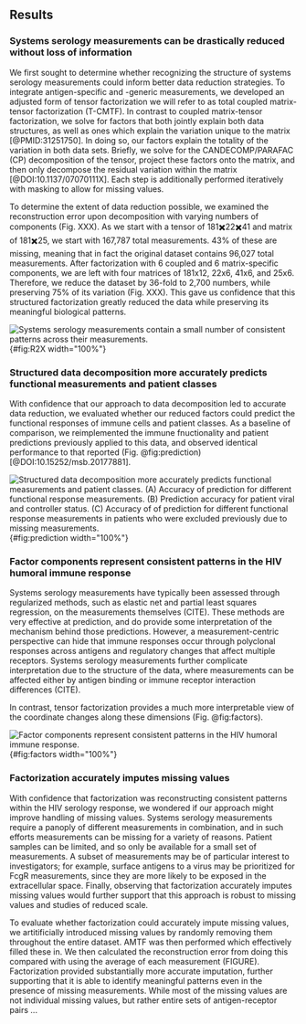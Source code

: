 ## Results

### Systems serology measurements can be drastically reduced without loss of information

We first sought to determine whether recognizing the structure of systems serology measurements could inform better data reduction strategies. To integrate antigen-specific and -generic measurements, we developed an adjusted form of tensor factorization we will refer to as total coupled matrix-tensor factorization (T-CMTF). In contrast to coupled matrix-tensor factorization, we solve for factors that both jointly explain both data structures, as well as ones which explain the variation unique to the matrix [@PMID:31251750]. In doing so, our factors explain the totality of the variation in both data sets. Briefly, we solve for the CANDECOMP/PARAFAC (CP) decomposition of the tensor, project these factors onto the matrix, and then only decompose the residual variation within the matrix [@DOI:10.1137/07070111X]. Each step is additionally performed iteratively with masking to allow for missing values.

To determine the extent of data reduction possible, we examined the reconstruction error upon decomposition with varying numbers of components (Fig. XXX). As we start with a tensor of 181✖️22✖️41 and matrix of 181✖️25, we start with 167,787 total measurements. 43% of these are missing, meaning that in fact the original dataset contains 96,027 total measurements. After factorization with 6 coupled and 6 matrix-specific components, we are left with four matrices of 181x12, 22x6, 41x6, and 25x6. Therefore, we reduce the dataset by 36-fold to 2,700 numbers, while preserving 75% of its variation (Fig. XXX). This gave us confidence that this structured factorization greatly reduced the data while preserving its meaningful biological patterns.

![**Systems serology measurements contain a small number of consistent patterns across their measurements.**](figure1.svg "Figure 1"){#fig:R2X width="100%"}

### Structured data decomposition more accurately predicts functional measurements and patient classes

With confidence that our approach to data decomposition led to accurate data reduction, we evaluated whether our reduced factors could predict the functional responses of immune cells and patient classes. As a baseline of comparison, we reimplemented the immune fnuctionality and patient predictions previously applied to this data, and observed identical performance to that reported (Fig. @fig:prediction) [@DOI:10.15252/msb.20177881].



![**Structured data decomposition more accurately predicts functional measurements and patient classes.** (A) Accuracy of prediction for different functional response measurements. (B) Prediction accuracy for patient viral and controller status. (C) Accuracy of of prediction for different functional response measurements in patients who were excluded previously due to missing measurements.](figure2.svg "Figure 2"){#fig:prediction width="100%"}

### Factor components represent consistent patterns in the HIV humoral immune response

Systems serology measurements have typically been assessed through regularized methods, such as elastic net and partial least squares regression, on the measurements themselves (CITE). These methods are very effective at prediction, and do provide some interpretation of the mechanism behind those predictions. However, a measurement-centric perspective can hide that immune responses occur through polyclonal responses across antigens and regulatory changes that affect multiple receptors. Systems serology measurements further complicate interpretation due to the structure of the data, where measurements can be affected either by antigen binding or immune receptor interaction differences (CITE).

In contrast, tensor factorization provides a much more interpretable view of the coordinate changes along these dimensions (Fig. @fig:factors).


![**Factor components represent consistent patterns in the HIV humoral immune response.**](figure3.svg "Figure 3"){#fig:factors width="100%"}

### Factorization accurately imputes missing values

With confidence that factorization was reconstructing consistent patterns within the HIV serology response, we wondered if our approach might improve handling of missing values. Systems serology measurements require a panoply of different measurements in combination, and in such efforts measurements can be missing for a variety of reasons. Patient samples can be limited, and so only be available for a small set of measurements. A subset of measurements may be of particular interest to investigators; for example, surface antigens to a virus may be prioritized for FcgR measurements, since they are more likely to be exposed in the extracellular space. Finally, observing that factorization accurately imputes missing values would further support that this approach is robust to missing values and studies of reduced scale.

To evaluate whether factorization could accurately impute missing values, we artitificially introduced missing values by randomly removing them throughout the entire dataset. AMTF was then performed which effectively filled these in. We then calculated the reconstruction error from doing this compared with using the average of each measurement (FIGURE). Factorization provided substantially more accurate imputation, further supporting that it is able to identify meaningful patterns even in the presence of missing measurements. While most of the missing values are not individual missing values, but rather entire sets of antigen-receptor pairs ...

